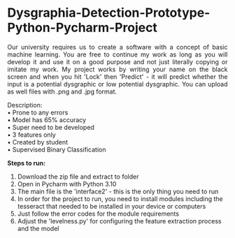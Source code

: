 # Dysgraphia-Detection-Prototype-Python-Pycharm-Project
<div style="text-align: justify;">
Our university requires us to create a software with a concept of basic machine learning. You are free to continue my work as long as you will develop it and use it on a good purpose and not just literally copying or imitate my work. My project works by writing your name on the black screen and when you hit 'Lock' then 'Predict' - it will predict whether the input is a potential dysgraphic or low potential dysgraphic. You can upload as well files with .png and .jpg format. </div>

Description: <br>
• Prone to any errors <br>
• Model has 65% accuracy <br>
• Super need to be developed <br>
• 3 features only <br>
• Created by student  <br>
• Supervised Binary Classification <br>


**Steps to run:**
1. Download the zip file and extract to folder
2. Open in Pycharm with Python 3.10
3. The main file is the 'interface2' - this is the only thing you need to run
4. In order for the project to run, you need to install modules including the tesseract that needed to be installed in your device or computers
5. Just follow the error codes for the module requirements
6. Adjust the 'levelness.py' for configuring the feature extraction process and the model
